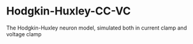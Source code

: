 # Hodgkin-Huxley-CC-VC
The Hodgkin-Huxley neuron model, simulated both in current clamp and voltage clamp
